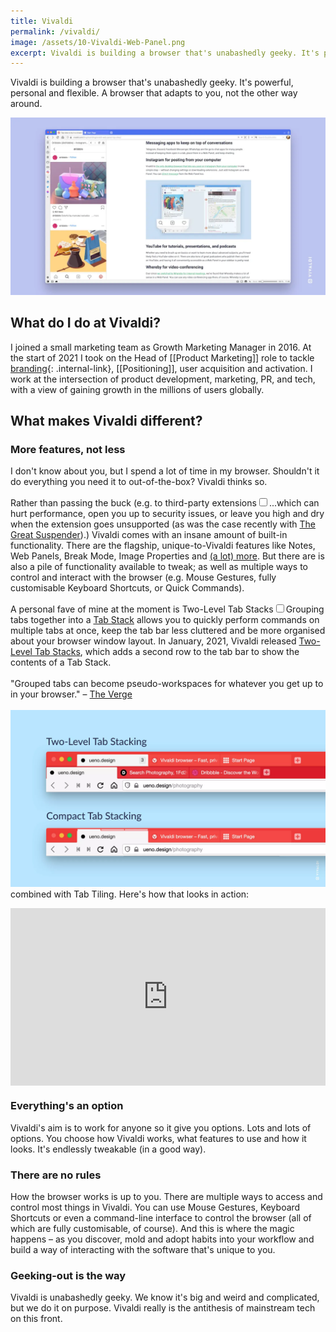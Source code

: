 ```yaml
---
title: Vivaldi
permalink: /vivaldi/
image: /assets/10-Vivaldi-Web-Panel.png
excerpt: Vivaldi is building a browser that's unabashedly geeky. It's powerful, personal and flexible. A browser that adapts to you, not the other way around.
---
```


Vivaldi is building a browser that's unabashedly geeky. It's powerful, personal and flexible. A browser that adapts to you, not the other way around.

![Vivaldi Browser](/assets/10-Vivaldi-Web-Panel.webp)

## What do I do at Vivaldi?
I joined a small marketing team as Growth Marketing Manager in 2016. At the start of 2021 I took on the Head of [[Product Marketing]] role to tackle [branding](/branding-a-browser){: .internal-link}, [[Positioning]], user acquisition and activation. I work at the intersection of product development, marketing, PR, and tech, with a view of gaining growth in the millions of users globally.

## What makes Vivaldi different?

### More features, not less
I don't know about you, but I spend a lot of time in my browser. Shouldn't it do everything you need it to out-of-the-box? Vivaldi thinks so. 

Rather than passing the buck (e.g. to third-party extensions<input type="checkbox" id="cb7" /><label for="cb7"><sup></sup></label><span><span class="footnote-inner">...which can hurt performance, open you up to security issues, or leave you high and dry when the extension goes unsupported (as was the case recently with [The Great Suspender](https://www.theverge.com/2021/2/4/22266798/chrome-blocks-the-great-suspender-disabled-malware-tab-recovery)).</span></span>) Vivaldi comes with an insane amount of built-in functionality. There are the flagship, unique-to-Vivaldi features like Notes, Web Panels, Break Mode, Image Properties and [(a lot) more](https://vivaldi.com/features/). But there are is also a pile of functionality available to tweak; as well as multiple ways to control and interact with the browser (e.g. Mouse Gestures, fully customisable Keyboard Shortcuts, or Quick Commands).

A personal fave of mine at the moment is Two-Level Tab Stacks<input type="checkbox" id="cb1" /><label for="cb1"><sup></sup></label><span><span class="footnote-inner">Grouping tabs together into a [Tab Stack](https://help.vivaldi.com/desktop/tabs/tab-stacks/) allows you to quickly perform commands on multiple tabs at once, keep the tab bar less cluttered and be more organised about your browser window layout. In January, 2021, Vivaldi released [Two-Level Tab Stacks](https://vivaldi.com/blog/desktop/desktop-releases/vivaldi-tabs-two-level/), which adds a second row to the tab bar to show the contents of a Tab Stack.<br><br> "Grouped tabs can become pseudo-workspaces for whatever you get up to in your browser." – [The Verge](https://www.theverge.com/2021/1/28/22253198/vivaldi-web-browser-stacked-tabs-hoarding)<br><br>![](/assets/2_line_tab_stack_side_by_side.webp)</span></span> combined with Tab Tiling. Here's how that looks in action:

<div style="position: relative; padding-bottom: 56.25%; height: 0;"><iframe src="https://www.loom.com/embed/50b155beffe84dfa836a9e4107b3f7c9" frameborder="0" webkitallowfullscreen mozallowfullscreen allowfullscreen style="position: absolute; top: 0; left: 0; width: 100%; height: 100%;"></iframe></div>

### Everything's an option
Vivaldi's aim is to work for anyone so it give you options. Lots and lots of options. You choose how Vivaldi works, what features to use and how it looks. It's endlessly tweakable (in a good way).

### There are no rules
How the browser works is up to you. There are multiple ways to access and control most things in Vivaldi. You can use Mouse Gestures, Keyboard Shortcuts or even a command-line interface to control the browser (all of which are fully customisable, of course). And this is where the magic happens – as you discover, mold and adopt habits into your workflow and build a way of interacting with the software that's unique to you.

### Geeking-out is the way
Vivaldi is unabashedly geeky. We know it's big and weird and complicated, but we do it on purpose. Vivaldi really is the antithesis of mainstream tech on this front.
